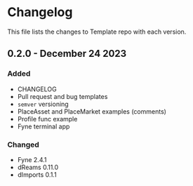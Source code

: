 # Changelog

This file lists the changes to Template repo with each version.

## 0.2.0 - December 24 2023

### Added

* CHANGELOG
* Pull request and bug templates
* `semver` versioning 
* PlaceAsset and PlaceMarket examples (comments)
* Profile func example
* Fyne terminal app

### Changed

* Fyne 2.4.1
* dReams 0.11.0
* dImports 0.1.1